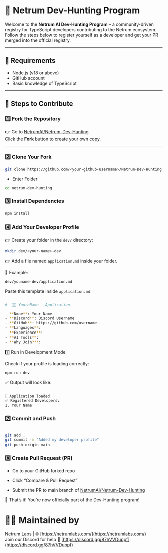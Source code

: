 # 🧠 Netrum Dev-Hunting Program

Welcome to the **Netrum AI Dev-Hunting Program** – a community-driven registry for TypeScript developers contributing to the Netrum ecosystem. Follow the steps below to register yourself as a developer and get your PR merged into the official registry.

---

## 📌 Requirements

- Node.js (v18 or above)
- GitHub account
- Basic knowledge of TypeScript

---

## 🚀 Steps to Contribute

### 1️⃣ Fork the Repository

👉 Go to [NetrumAI/Netrum-Dev-Hunting](https://github.com/NetrumLabs/netrum-dev-hunting)  
Click the **Fork** button to create your own copy.

---

### 2️⃣ Clone Your Fork

```bash
git clone https://github.com/<your-github-username>/Netrum-Dev-Hunting.git
```

   - Enter Folder 

   ```bash
   cd netrum-dev-hunting
   ```

### 3️⃣ Install Dependencies

```bash
npm install
```

### 4️⃣ Add Your Developer Profile

👉 Create your folder in the `dev/` directory:

```bash
mkdir dev/<your-name>-dev
```

👉 Add a file named `application.md` inside your folder.

📄 Example:

```bash
dev/youname-dev/application.md
```

Paste this template inside `application.md`:

```bash

#  🧑‍💻 YoureName - Application

- **Nmae**: Your Name 
- **Discord**: Discord Username
- **GitHub**: https://github.com/username
- **Languages**: 
- **Experience**: 
- **AI Tools**: 
- **Why Join?**: 

```

5️⃣ Run in Development Mode

Check if your profile is loading correctly:

```bash
npm run dev
```

✅ Output will look like:

```bash

🚀 Application loaded
✅ Registered Developers:
1. Your Name

```


### 7️⃣ Commit and Push

```bash

git add .
git commit -m "Added my developer profile"
git push origin main

```

### 8️⃣ Create Pull Request (PR)

- Go to your GitHub forked repo

- Click “Compare & Pull Request”

- Submit the PR to main branch of [NetrumAI/Netrum-Dev-Hunting](https://github.com/NetrumLabs/netrum-dev-hunting)


🎉 That’s it! You’re now officially part of the Dev-Hunting program!



# 👨‍💻 Maintained by

Netrum Labs | 🌐 [https://netrumlabs.com/](https://netrumlabs.com/)  
Join our Discord for help 💬 [https://discord.gg/87hVVDuppf](https://discord.gg/87hVVDuppf)


